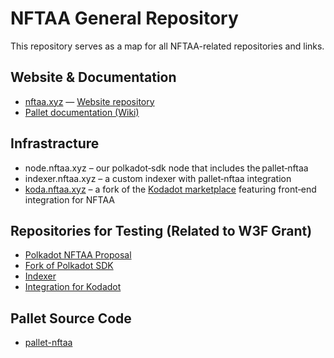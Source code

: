 # NFTAA General Repository
This repository serves as a map for all NFTAA-related repositories and links.

## Website & Documentation
- [nftaa.xyz](https://nftaa.xyz) — [Website repository](https://github.com/decenzio/nftaa-website)  
- [Pallet documentation (Wiki)](https://deepwiki.com/decenzio/pallet-nftaa)

## Infrastracture
- node.nftaa.xyz – our polkadot‑sdk node that includes the pallet‑nftaa
- indexer.nftaa.xyz – a custom indexer with pallet‑nftaa integration
- [koda.nftaa.xyz](https://koda.nftaa.xyz/) – a fork of the [Kodadot marketplace](https://kodadot.xyz/) featuring front‑end integration for NFTAA

## Repositories for Testing (Related to W3F Grant)
- [Polkadot NFTAA Proposal](https://github.com/decenzio/polkadot-nftaa-proposal)  
- [Fork of Polkadot SDK](https://github.com/decenzio/polkadot-sdk)  
- [Indexer](https://github.com/decenzio/stick)  
- [Integration for Kodadot](https://github.com/decenzio/nft-gallery)

## Pallet Source Code
- [pallet-nftaa](https://github.com/decenzio/pallet-nftaa)
